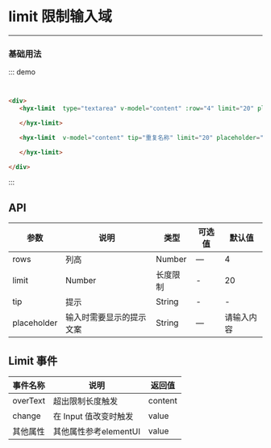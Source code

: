 

# limit 限制输入域
----
### 基础用法
<div class="demo-block">
  <div >
   <hyx-limit class="mb10"  type="textarea" v-model="content" :rows="4" limit="20" placeholder="最多输入10个字符" autosize></hyx-limit>
    <hyx-limit  v-model="content" tip="重复名称" limit="20" placeholder="最多输入10个字符"></hyx-limit>
  </div>
</div>


::: demo
```html


<div>
   <hyx-limit  type="textarea" v-model="content" :row="4" limit="20" placeholder="最多输入10个字符" autosize>

   </hyx-limit>

   <hyx-limit  v-model="content" tip="重复名称" limit="20" placeholder="最多输入10个字符">

   </hyx-limit>

</div>


```
:::

<script>
export default {
  data() {
    return {
      content: ''
    };
  }
}
</script>

## API

| 参数      | 说明          | 类型      | 可选值                           | 默认值  |
|---------- |-------------- |---------- |--------------------------------  |-------- |
| rows | 列高 | Number | — | 4 |
| limit| Number | 长度限制 | - | 20 |
| tip|  提示| String | - | - |
| placeholder | 输入时需要显示的提示文案 | String | — | 请输入内容 |

## Limit 事件


| 事件名称      | 说明          | 返回值  |
|---------- |-------------- |---------- |
| overText | 超出限制长度触发 | content |
|change   | 在 Input 值改变时触发| value |
|其他属性   | 其他属性参考elementUI | value |
